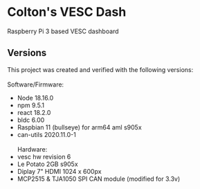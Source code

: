 # Colton's VESC Dash

Raspberry Pi 3 based VESC dashboard

## Versions
This project was created and verified with the following versions:
<br /><br />
Software/Firmware:
* Node 18.16.0
* npm 9.5.1
* react 18.2.0
* bldc 6.00
* Raspbian 11 (bullseye) for arm64 aml s905x
* can-utils 2020.11.0-1 
<br /><br />
Hardware:
* vesc hw revision 6
* Le Potato 2GB s905x
* Diplay 7" HDMI 1024 x 600px
* MCP2515 & TJA1050 SPI CAN module (modified for 3.3v)